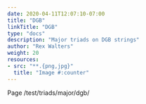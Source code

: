 ```yaml
---
date: 2020-04-11T12:07:10-07:00
title: "DGB"
linkTitle: "DGB"
type: "docs"
description: "Major triads on DGB strings"
author: "Rex Walters"
weight: 20
resources:
- src: "**.{png,jpg}"
  title: "Image #:counter"
---
```


Page /test/triads/major/dgb/
